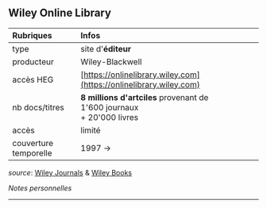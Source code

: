 ## Wiley Online Library

| Rubriques | Infos |
| :-------- | :---- |
| type | site d'**éditeur** |
| producteur | Wiley-Blackwell |
| accès HEG | [https://onlinelibrary.wiley.com](https://onlinelibrary.wiley.com) |
| nb docs/titres | **8 millions d'artciles** provenant de<br/>1'600 journaux <br/>+ 20'000 livres |
| accès | limité |
| couverture temporelle | 1997 -> |

*source*: [Wiley Journals](https://onlinelibrary.wiley.com/library-info/products/journals) & [Wiley Books](https://onlinelibrary.wiley.com/library-info/products/books)   

*Notes personnelles*

---
